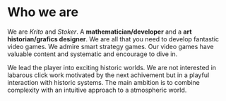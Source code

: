 # Who we are
We are *Krito* and *Stoker*. A **mathematician/developer** and a **art historian/grafics designer**. We are all that you need to develop fantastic video games. We admire smart strategy games. Our video games have valuable content and systematic and encourage to dive in.

We lead the player into exciting historic worlds. We are not interested in labarous click work motivated by the next achivement but in a playful interaction with historic systems. The main ambition is to combine complexity with an intuitive approach to a atmospheric world.